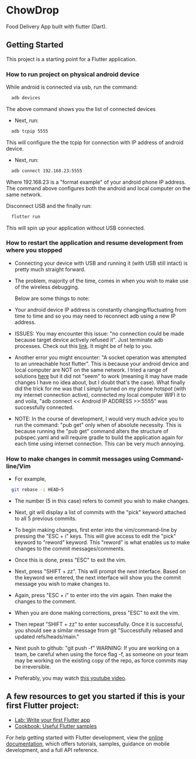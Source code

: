 # ChowDrop

Food Delivery App built with flutter (Dart).

## Getting Started

This project is a starting point for a Flutter application.

### How to run project on physical android device

While android is connected via usb, run the command:

```sh
  adb devices
```
The above command shows you the list of connected devices

- Next, run:

```sh
  adb tcpip 5555
```
This will configure the the tcpip for connection with IP address of android device.

- Next, run:

```sh
  adb connect 192.168.23:5555
```
Where 192.168.23 is a "format example" of your android phone IP address.
The command above configures both the android and local computer on the same network.

Disconnect USB and the finally run:
```sh
  flutter run
```
This will spin up your application without USB connected.

### How to restart the application and resume development from where you stopped
- Connecting your device with USB and running it (with USB still intact) is pretty much straight forward.

- The problem, majority of the time, comes in when you wish to make use of the wireless debugging.

  Below are some things to note:
- Your android device IP address is constantly changing/fluctuating from time to time and so you may 
  need to reconnect adb using a new IP address.
- ISSUES: You may encounter this issue: "no connection could be made because target device actively 
  refused it". Just terminate adb processes. Check out this 
  [link](https://stackoverflow.com/questions/29826101/how-to-restart-adb-manually-from-android-studio). It 
  might be of help to you. 

- Another error you might encounter: "A socket operation was attempted to an unreachable host flutter".
  This is because your android device and local computer are NOT on the same network. I tried a range 
  of solutions [here](https://stackoverflow.com/questions/37267335/android-studio-wireless-adb-error-10061)
  but it did not "seem" to work (meaning it may have made changes I have no idea about, but I doubt that's 
  the case). What finally did the trick for me was that I simply turned on my phone hotspot (with my 
  internet connection active), connected my local computer WIFI it to  and voila, "adb connect << Android 
  IP ADDRESS >>:5555" was successfully connected. 

- NOTE:
  In the course of development, I would very much advice you to run the command: "pub get" 
  only when of absolute necessity. This is because running the "pub get" command alters 
  the structure of pubspec.yaml and will require gradle to build the application again 
  for each time using internet connection. This can be very much annoying.


### How to make changes in commit messages using Command-line/Vim
- For example,

```sh
  git rebase -i HEAD~5
```

- The number (5 in this case) refers to commit you wish to make changes.

- Next, git will display a list of commits with the "pick" keyword attached to all 5 previous
  commits.

- To begin making changes, first enter into the vim/command-line by pressing the "ESC + i" keys.
  This will give access to edit the "pick" keyword to "reword" keyword. This "reword" is what
  enables us to make changes to the commit messages/comments.

- Once this is done, press "ESC" to exit the vim.

- Next, press "SHIFT + zz". This will prompt the next interface. Based on the keyword we entered,
  the next interface will show you the commit message you wish to make changes to.

- Again, press "ESC + i" to enter into the vim again. Then make the changes to the comment.

- When you are done making corrections, press "ESC" to exit the vim.

- Then repeat "SHIFT + zz" to enter successfully. Once it is successful, you should see a similar
  message from git "Successfully rebased and updated refs/heads/main."

- Next push to github: "git push -f" WARNING: If you are working on a team, be careful when using
  the force flag -f, as someone on your team may be working on the existing copy of the repo, as
  force commits may be irreversible.

- Preferably, you may watch [this youtube video](https://www.youtube.com/watch?v=BNF4le5X1Ms).


## A few resources to get you started if this is your first Flutter project:

- [Lab: Write your first Flutter app](https://docs.flutter.dev/get-started/codelab)
- [Cookbook: Useful Flutter samples](https://docs.flutter.dev/cookbook)

For help getting started with Flutter development, view the
[online documentation](https://docs.flutter.dev/), which offers tutorials,
samples, guidance on mobile development, and a full API reference.

